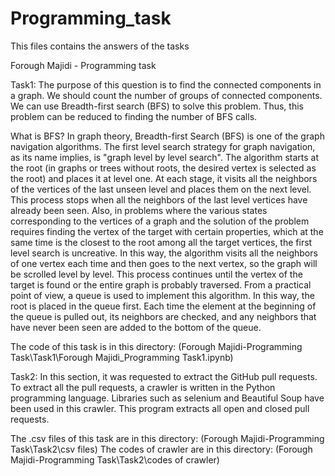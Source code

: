 # Programming_task
This files contains the answers of the tasks

Forough Majidi - Programming task

Task1:
The purpose of this question is to find the connected components in a graph. We should count the number of groups of connected components. We can use Breadth-first search (BFS) to solve this problem. Thus, this problem can be reduced to finding the number of BFS calls.

What is BFS?
In graph theory, Breadth-first Search (BFS) is one of the graph navigation algorithms. The first level search strategy for graph navigation, as its name implies, is "graph level by level search". The algorithm starts at the root (in graphs or trees without roots, the desired vertex is selected as the root) and places it at level one. At each stage, it visits all the neighbors of the vertices of the last unseen level and places them on the next level. This process stops when all the neighbors of the last level vertices have already been seen. Also, in problems where the various states corresponding to the vertices of a graph and the solution of the problem requires finding the vertex of the target with certain properties, which at the same time is the closest to the root among all the target vertices, the first level search is uncreative. In this way, the algorithm visits all the neighbors of one vertex each time and then goes to the next vertex, so the graph will be scrolled level by level. This process continues until the vertex of the target is found or the entire graph is probably traversed. From a practical point of view, a queue is used to implement this algorithm. In this way, the root is placed in the queue first. Each time the element at the beginning of the queue is pulled out, its neighbors are checked, and any neighbors that have never been seen are added to the bottom of the queue.

The code of this task is in this directory: (Forough Majidi-Programming Task\Task1\Forough Majidi_Programming Task1.ipynb)

Task2:
In this section, it was requested to extract the GitHub pull requests. To extract all the pull requests, a crawler is written in the Python programming language. Libraries such as selenium and Beautiful Soup have been used in this crawler. This program extracts all open and closed pull requests.

The .csv files of this task are in this directory: (Forough Majidi-Programming Task\Task2\csv files)
The codes of crawler are in this directory: (Forough Majidi-Programming Task\Task2\codes of crawler)
